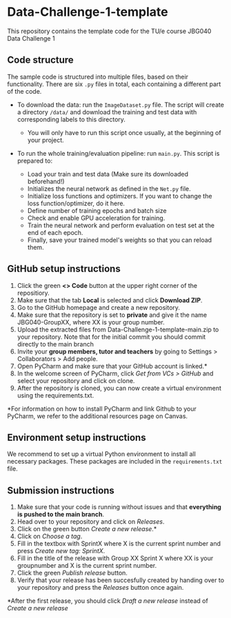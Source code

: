 # Data-Challenge-1-template
This repository contains the template code for the TU/e course JBG040 Data Challenge 1

## Code structure
The sample code is structured into multiple files, based on their functionality. 
There are six `.py` files in total, each containing a different part of the code. 

- To download the data: run the `ImageDataset.py` file. The script will create a directory `/data/` and download the training and test data with corresponding labels to this directory. 
    - You will only have to run this script once usually, at the beginning of your project.

- To run the whole training/evaluation pipeline: run `main.py`. This script is prepared to:
    - Load your train and test data (Make sure its downloaded beforehand!)
    - Initializes the neural network as defined in the `Net.py` file.
    - Initialize loss functions and optimizers. If you want to change the loss function/optimizer, do it here.
    - Define number of training epochs and batch size
    - Check and enable GPU acceleration for training.
    - Train the neural network and perform evaluation on test set at the end of each epoch.
    - Finally, save your trained model's weights so that you can reload them.


## GitHub setup instructions
1. Click the green **<> Code** button at the upper right corner of the repositiory.
2. Make sure that the tab **Local** is selected and click **Download ZIP**.
3. Go to the GitHub homepage and create a new repository.
4. Make sure that the repository is set to **private** and give it the name JBG040-GroupXX, where XX is your group number.
5. Upload the extracted files from Data-Challenge-1-template-main.zip to your repository. Note that for the initial commit you should commit directly to the main branch
6. Invite your **group members, tutor and teachers** by going to Settings > Collaborators > Add people.
7. Open PyCharm and make sure that your GitHub account is linked.*
8. In the welcome screen of PyCharm, click *Get from VCs > GitHub* and select your repository and click on clone.
9. After the repository is cloned, you can now create a virtual environment using the requirements.txt.

*For information on how to install PyCharm and link Github to your PyCharm, we refer to the additional resources page on Canvas.


## Environment setup instructions
We recommend to set up a virtual Python environment to install all necessary packages. 
These packages are included in the `requirements.txt` file.

## Submission instructions
1. Make sure that your code is running without issues and that **everything is pushed to the main branch**.
2. Head over to your repository and click on *Releases*.
3. Click on the green button *Create a new release*.*
4. Click on *Choose a tag*.
5. Fill in the textbox with SprintX where X is the current sprint number and press *Create new tag: SprintX*.
6. Fill in the title of the release with Group XX Sprint X where XX is your groupnumber and X is the current sprint number.
7. Click the green *Publish release* button.
8. Verify that your release has been succesfully created by handing over to your repository and press the *Releases* button once again.

*After the first release, you should click *Draft a new release* instead of *Create a new release*

